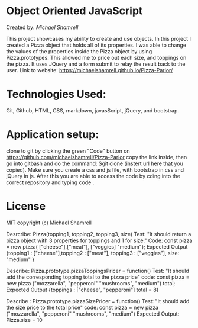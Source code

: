 #  Object Oriented JavaScript

Created by: *Michael Shamrell*

This project showcases my ability to create and use objects. In this project I created a Pizza object that holds all of its properties. I was able to change the values of the properties inside the Pizza object by using Pizza.prototypes. This allowed me to price out each size, and toppings on the pizza. It uses JQuery and a form submit to relay the result back to the user.
Link to website: https://michaelshamrell.github.io/Pizza-Parlor/

# Technologies Used:
Git, Github, HTML, CSS, markdown, javasScript, jQuery, and bootstrap. 
# Application setup:
clone to git by clicking the green "Code" button on https://github.com/michaelshamrell/Pizza-Parlor
copy the link inside, then go into gitbash and do the command: $git clone (instert url here that you copied). Make sure you create a css and js file,  with bootstrap in css and jQuery in js. After this you are able to access the code by cding into the correct repository and typing code .
# License
MIT
copyright (c) Michael Shamrell



Desrcribe: Pizza(topping1, topping2, topping3, size)
Test: "It should return a pizza object with 3 properties for toppings and 1 for size."
Code: const pizza = new pizza( ["cheese"],["meat"], ["veggies] "medium");
Expected Output {topping1 : ["cheese"],topping2 : ["meat"], topping3 : ["veggies"],  size: "medium" }


Describe: Pizza.prototype.pizzaToppingsPricer = function() 
Test: "It should add the corresponding topping total to the pizza price"
code: const pizza = new pizza ("mozzarella", "pepperoni" "mushrooms", "medium")
  total;
Expected Output {toppings : ["cheese", "pepperoni"] total = 8}

Describe : Pizza.prototype.pizzaSizePricer = function()
Test: "It should add the size price to the total price"
code: const pizza = new pizza ("mozzarella", "pepperoni" "mushrooms", "medium")
Expected Output: Pizza.size = 10
